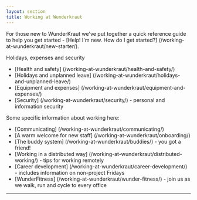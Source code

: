 ```yaml
---
layout: section
title: Working at Wunderkraut
---
```


For those new to WunderKraut we've put together a quick reference guide to help you get started - [Help! I'm new. How do I get started?] (/working-at-wunderkraut/new-starter/).

Holidays, expenses and security

 - [Health and safety] (/working-at-wunderkraut/health-and-safety/)
 - [Holidays and unplanned leave] (/working-at-wunderkraut/holidays-and-unplanned-leave/)
 - [Equipment and expenses] (/working-at-wunderkraut/equipment-and-expenses/)
 - [Security] (/working-at-wunderkraut/security/) - personal and information security

Some specific information about working here:

 - [Communicating] (/working-at-wunderkraut/communicating/)
 - [A warm welcome for new staff] (/working-at-wunderkraut/onboarding/)
 - [The buddy system] (/working-at-wunderkraut/buddies/) - you got a friend!
 - [Working in a distributed way] (/working-at-wunderkraut/distributed-working/) - tips for working remotely
 - [Career development] (/working-at-wunderkraut/career-development/) - includes information on non-project Fridays
 - [WunderFitness] (/working-at-wunderkraut/wunder-fitness/) - join us as we walk, run and cycle to every office

---------------------------
